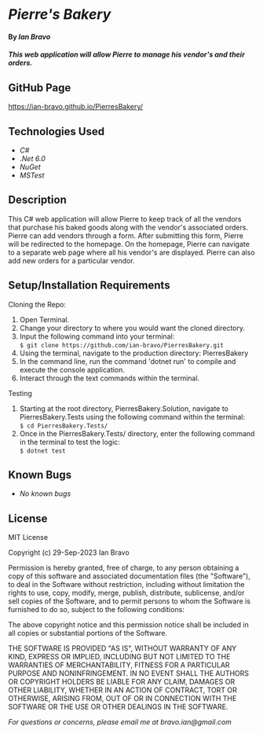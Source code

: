 # _Pierre's Bakery_

#### By _**Ian Bravo**_

#### _This web application will allow Pierre to manage his vendor's and their orders._

## GitHub Page ##

https://ian-bravo.github.io/PierresBakery/


## Technologies Used

* _C#_
* _.Net 6.0_
* _NuGet_
* _MSTest_


## Description

This C# web application will allow Pierre to keep track of all the vendors that purchase his baked goods along with the vendor's associated orders. Pierre can add vendors through a form. After submitting this form, Pierre will be redirected to the homepage. On the homepage, Pierre can navigate to a separate web page where all his vendor's are displayed. Pierre can also add new orders for a particular vendor.

## Setup/Installation Requirements

Cloning the Repo:
1. Open Terminal.
2. Change your directory to where you would want the cloned directory.
3. Input the following command into your terminal:  
 `$ git clone https://github.com/ian-bravo/PierresBakery.git`
4. Using the terminal, navigate to the production directory: PierresBakery
5. In the command line, run the command 'dotnet run' to compile and execute the console application.
6. Interact through the text commands within the terminal.

Testing
1. Starting at the root directory, PierresBakery.Solution, navigate to PierresBakery.Tests using the following command within the terminal:   
 `$ cd PierresBakery.Tests/`
2. Once in the PierresBakery.Tests/ directory, enter the following command in the terminal to test the logic:  
 `$ dotnet test`

## Known Bugs

* _No known bugs_


## License

MIT License  

Copyright (c) 29-Sep-2023 Ian Bravo  

Permission is hereby granted, free of charge, to any person obtaining a copy of this software and associated documentation files (the "Software"), to deal in the Software without restriction, including without limitation the rights to use, copy, modify, merge, publish, distribute, sublicense, and/or sell copies of the Software, and to permit persons to whom the Software is furnished to do so, subject to the following conditions:  

The above copyright notice and this permission notice shall be included in all copies or substantial portions of the Software.  

THE SOFTWARE IS PROVIDED "AS IS", WITHOUT WARRANTY OF ANY KIND, EXPRESS OR IMPLIED, INCLUDING BUT NOT LIMITED TO THE WARRANTIES OF MERCHANTABILITY, FITNESS FOR A PARTICULAR PURPOSE AND NONINFRINGEMENT. IN NO EVENT SHALL THE AUTHORS OR COPYRIGHT HOLDERS BE LIABLE FOR ANY CLAIM, DAMAGES OR OTHER LIABILITY, WHETHER IN AN ACTION OF CONTRACT, TORT OR OTHERWISE, ARISING FROM, OUT OF OR IN CONNECTION WITH THE SOFTWARE OR THE USE OR OTHER DEALINGS IN THE SOFTWARE.



_For questions or concerns, please email me at bravo.ian@gmail.com_